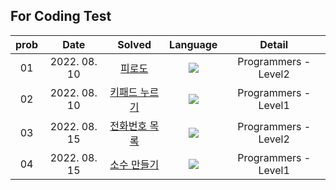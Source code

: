 ## For Coding Test

  
| prob |   Date   | Solved | Language | Detail |
| :---: | :----------: | :---------------: | :---: | :---: |
| 01 | 2022. 08. 10 | [피로도](https://github.com/sey2/CodingTest/blob/master/programmers/Stamina.java) |<img src="https://img.shields.io/badge/java-007396?style=for-the-badge&logo=java&logoColor=white"> | Programmers - Level2 |
| 02 | 2022. 08. 10 | [키패드 누르기](https://github.com/sey2/CodingTest/blob/master/programmers/KeyPad.java) |<img src="https://img.shields.io/badge/java-007396?style=for-the-badge&logo=java&logoColor=white"> | Programmers - Level1 |
| 03 | 2022. 08. 15 | [전화번호 목록](https://github.com/sey2/CodingTest/blob/master/programmers/PhoneBook.java) |<img src="https://img.shields.io/badge/java-007396?style=for-the-badge&logo=java&logoColor=white"> | Programmers - Level2 |
| 04 | 2022. 08. 15 | [소수 만들기](https://github.com/sey2/CodingTest/blob/master/programmers/MakePrime.java) |<img src="https://img.shields.io/badge/java-007396?style=for-the-badge&logo=java&logoColor=white"> | Programmers - Level1 |

